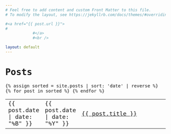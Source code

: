 ```yaml
---
# Feel free to add content and custom Front Matter to this file.
# To modify the layout, see https://jekyllrb.com/docs/themes/#overriding-theme-defaults

#<a href="{{ post.url }}">
#                
            #</a>
            #<br />

layout: default
---
```


<div style="font-family: monospace;">
    <h1>Posts</h1>
    <table style="width:100%; font-size: 18px;">
        <colgroup>
            <col style="text-align:left; width:5%;">
            <col style="text-align:left; width:5%;">
            <col style="text-align:left">
        </colgroup>
        {% assign sorted = site.posts | sort: 'date' | reverse %}
        {% for post in sorted %}
            <tr>
                <td style="">{{ post.date | date: "%B" }}</td>
                <td>{{ post.date | date: "%Y" }}</td>
                <td style="text-align:left"><a href="{{post.url}}">{{ post.title }}</a></td>
            </tr>
        {% endfor %}
    </table>
</div>
